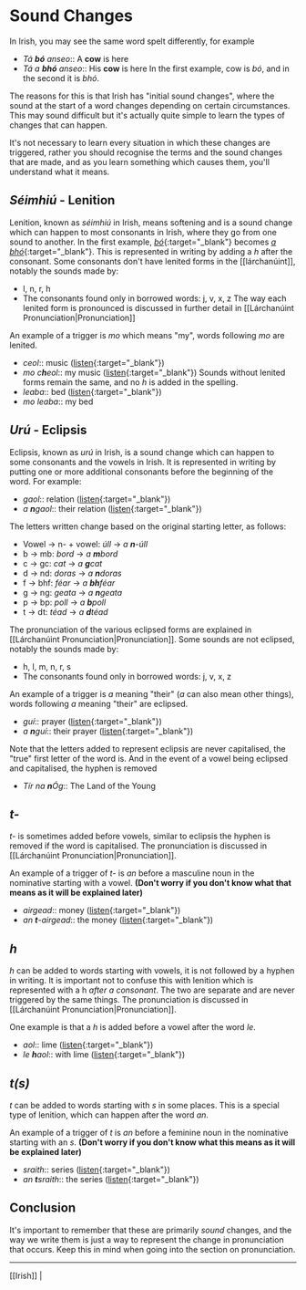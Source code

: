 # Sound Changes
In Irish, you may see the same word spelt differently, for example 
+ *Tá **bó** anseo*:: A **cow** is here
+ *Tá a **bhó** anseo*:: His **cow** is here
In the first example, cow is *bó*, and in the second it is *bhó*.

The reasons for this is that Irish has "initial sound changes", where the sound at the start of a word changes depending on certain circumstances. This may sound difficult but it's actually quite simple to learn the types of changes that can happen.

It's not necessary to learn every situation in which these changes are triggered, rather you should recognise the terms and the sound changes that are made, and as you learn something which causes them, you'll understand what it means.

## *Séimhiú* - Lenition
Lenition, known as *séimhiú* in Irish, means softening and is a sound change which can happen to most consonants in Irish, where they go from one sound to another. In the first example, [*bó*](https://www.teanglann.ie/CanM/b%C3%B3.mp3){:target="_blank"} becomes [*a bhó*](http://fuaimeanna.ie/sounds/a_bhoo_i2_s2.mp3){:target="_blank"}.
This is represented in writing by adding a *h* after the consonant. 
Some consonants don't have lenited forms in the [[lárchanúint]], notably the sounds made by:
+ l, n, r, h
+ The consonants found only in borrowed words: j, v, x, z
The way each lenited form is pronounced is discussed in further detail in [[Lárchanúint Pronunciation|Pronunciation]]

An example of a trigger is *mo* which means "my", words following *mo* are lenited. 
+ *ceol*:: music ([listen](http://fuaimeanna.ie/ga/Recordings.aspx?Ortho=ceol){:target="_blank"})
+ *mo c**h**eol*:: my music ([listen](http://fuaimeanna.ie/ga/Recordings.aspx?Ortho=cheol){:target="_blank"})
Sounds without lenited forms remain the same, and no *h* is added in the spelling.
+ *leaba*:: bed ([listen](http://fuaimeanna.ie/sounds/leaba_i3_s3.mp3){:target="_blank"})
+ *mo leaba*:: my bed

## *Urú* - Eclipsis
Eclipsis, known as *urú* in Irish, is a sound change which can happen to some consonants and the vowels in Irish. It is represented in writing by putting one or more additional consonants before the beginning of the word.
For example:
+ *gaol*:: relation ([listen](http://fuaimeanna.ie/sounds/gaol_i3_s3.mp3){:target="_blank"})
+ *a **n**gaol*:: their relation ([listen](http://fuaimeanna.ie/sounds/a_ngaol_i3_s3.mp3){:target="_blank"})

The letters written change based on the original starting letter, as follows:
+ Vowel -> n- + vowel: *úll* -> *a **n**-úll*
+ b -> mb: *bord* -> *a **m**bord*
+ c -> gc: *cat* -> *a **g**cat*
+ d -> nd: *doras* -> *a **n**doras*
+ f -> bhf: *féar* -> *a **bh**féar*
+ g -> ng: *geata* -> *a **n**geata*
+ p -> bp: *poll* -> *a **b**poll*
+ t -> dt: *téad* -> *a **d**téad*

The pronunciation of the various eclipsed forms are explained in [[Lárchanúint Pronunciation|Pronunciation]]. Some sounds are not eclipsed, notably the sounds made by:
+ h, l, m, n, r, s
+ The consonants found only in borrowed words: j, v, x, z

An example of a trigger is *a* meaning "their" (*a* can also mean other things), words following *a* meaning "their" are eclipsed.
+ *guí*:: prayer ([listen](http://fuaimeanna.ie/sounds/guii_i1_s1.mp3){:target="_blank"})
+ *a **n**guí*:: their prayer ([listen](http://fuaimeanna.ie/sounds/a_nguii_i1_s1.mp3){:target="_blank"})

Note that the letters added to represent eclipsis are never capitalised, the "true" first letter of the word is. And in the event of a vowel being eclipsed and capitalised, the hyphen is removed
+ *Tír na **n**Óg*:: The Land of the Young

## *t-*
*t-* is sometimes added before vowels, similar to eclipsis the hyphen is removed if the word is capitalised. 
The pronunciation is discussed in [[Lárchanúint Pronunciation|Pronunciation]]. 

An example of a trigger of *t-* is *an* before a masculine noun in the nominative starting with a vowel. **(Don't worry if you don't know what that means as it will be explained later)** 
+ *airgead*:: money ([listen](http://fuaimeanna.ie/sounds/airgead_i2_s2.mp3){:target="_blank"})
+ *an **t**-airgead*:: the money ([listen](http://fuaimeanna.ie/sounds/an_t-airgead_i2_s2.mp3){:target="_blank"})

## *h*
*h* can be added to words starting with vowels, it is not followed by a hyphen in writing. It is important not to confuse this with lenition which is represented with a h *after a consonant*. The two are separate and are never triggered by the same things. The pronunciation is discussed in [[Lárchanúint Pronunciation|Pronunciation]].

One example is that a *h* is added before a vowel after the word *le*.
+ *aol*:: lime ([listen](https://www.teanglann.ie/CanU/aol.mp3){:target="_blank"})
+ *le **h**aol*:: with lime ([listen](http://fuaimeanna.ie/sounds/le_haol_i1_s1.mp3){:target="_blank"})

## *t(s)*
*t* can be added to words starting with *s* in some places. This is a special type of lenition, which can happen after the word *an*.

An example of a trigger of *t* is *an* before a feminine noun in the nominative starting with an *s*. **(Don't worry if you don't know what this means as it will be explained later)** 
+ *sraith*:: series ([listen](https://www.teanglann.ie/CanC/sraith.mp3){:target="_blank"})
+ *an **t**sraith*:: the series ([listen](https://voca.ro/1ldbiBNJtCTn){:target="_blank"})

## Conclusion
It's important to remember that these are primarily *sound* changes, and the way we write them is just a way to represent the change in pronunciation that occurs. Keep this in mind when going into the section on pronunciation.



---
[[Irish]] |
